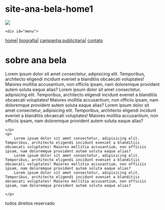 # site-ana-bela-home1
<!DOCTYPE html>
<html lang="pt-br">
<head>
    <meta charset="UTF-8">
    <meta name="viewport" content="width=device-width, initial-scale=1.0">
    <title>home</title>
    <link rel="stylesheet" href="C:\html.css\ana.bell-site\index.html\estiloo.css">
</head>
<body>
    <div id="principal">
        <img src="C:\html.css\ana.bell-site\index.html\estilo.css\capa.png ">
    
    <div id="menu">
       
<a href="home.html">home|</a>
<a href="biografia.html">biografia|</a>
<a href="campanha publicitaria.html">campanha publicitaria|</a>
<a href="contato.html">contato</a>
</div>

<div id="conteudo"><!---inicio -->
    <h1 id="titulo">sobre ana bela</h1>
    <p>
        Lorem ipsum dolor sit amet consectetur, adipisicing elit. Temporibus, architecto eligendi incidunt eveniet a blanditiis obcaecati voluptates! Maiores mollitia accusantium, non officiis ipsam, nam doloremque provident autem soluta eaque alias?
        Lorem ipsum dolor sit amet consectetur, adipisicing elit. Temporibus, architecto eligendi incidunt eveniet a blanditiis obcaecati voluptates! Maiores mollitia accusantium, non officiis ipsam, nam doloremque provident autem soluta eaque alias?
        Lorem ipsum dolor sit amet consectetur, adipisicing elit. Temporibus, architecto eligendi incidunt eveniet a blanditiis obcaecati voluptates! Maiores mollitia accusantium, non officiis ipsam, nam doloremque provident autem soluta eaque alias?

    </p> 
    <p>
        Lorem ipsum dolor sit amet consectetur, adipisicing elit. Temporibus, architecto eligendi incidunt eveniet a blanditiis obcaecati voluptates! Maiores mollitia accusantium, non officiis ipsam, nam doloremque provident autem soluta eaque alias?
        Lorem ipsum dolor sit amet consectetur, adipisicing elit. Temporibus, architecto eligendi incidunt eveniet a blanditiis obcaecati voluptates! Maiores mollitia accusantium, non officiis ipsam, nam doloremque provident autem soluta eaque alias?
        Lorem ipsum dolor sit amet consectetur, adipisicing elit. Temporibus, architecto eligendi incidunt eveniet a blanditiis obcaecati voluptates! Maiores mollitia accusantium, non officiis ipsam, nam doloremque provident autem soluta eaque alias?

    </p>
    

</div> <!--fim conteudo-->
<div class="centralizar"> <h4">  todos direitos reservado</h4>
</div>
</div>
    </div>
</body>
</html>
